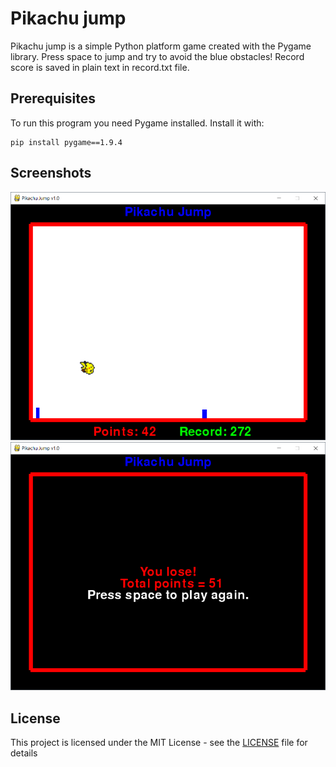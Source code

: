 # Pikachu jump

Pikachu jump is a simple Python platform game created with the Pygame library.
Press space to jump and try to avoid the blue obstacles!
Record score is saved in plain text in record.txt file.

## Prerequisites

To run this program you need Pygame installed. Install it with:

```
pip install pygame==1.9.4
```

## Screenshots

![Screenshot number one](screenshot1.png "Screenshot of Pikachu jumping")
![Screenshot number two](screenshot2.png "Screenshot of lose screen")

## License

This project is licensed under the MIT License - see the [LICENSE](LICENSE) file for details
